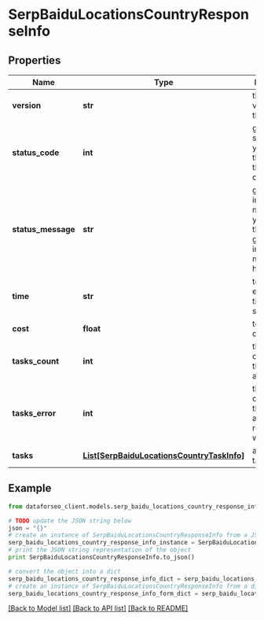 # SerpBaiduLocationsCountryResponseInfo


## Properties

Name | Type | Description | Notes
------------ | ------------- | ------------- | -------------
**version** | **str** | the current version of the API | [optional] 
**status_code** | **int** | general status code you can find the full list of the response codes here | [optional] 
**status_message** | **str** | general informational message you can find the full list of general informational messages here | [optional] 
**time** | **str** | total execution time, seconds | [optional] 
**cost** | **float** | total tasks cost, USD | [optional] 
**tasks_count** | **int** | the number of tasks in the tasks array | [optional] 
**tasks_error** | **int** | the number of tasks in the tasks array returned with an error | [optional] 
**tasks** | [**List[SerpBaiduLocationsCountryTaskInfo]**](SerpBaiduLocationsCountryTaskInfo.md) | array of tasks | [optional] 

## Example

```python
from dataforseo_client.models.serp_baidu_locations_country_response_info import SerpBaiduLocationsCountryResponseInfo

# TODO update the JSON string below
json = "{}"
# create an instance of SerpBaiduLocationsCountryResponseInfo from a JSON string
serp_baidu_locations_country_response_info_instance = SerpBaiduLocationsCountryResponseInfo.from_json(json)
# print the JSON string representation of the object
print SerpBaiduLocationsCountryResponseInfo.to_json()

# convert the object into a dict
serp_baidu_locations_country_response_info_dict = serp_baidu_locations_country_response_info_instance.to_dict()
# create an instance of SerpBaiduLocationsCountryResponseInfo from a dict
serp_baidu_locations_country_response_info_form_dict = serp_baidu_locations_country_response_info.from_dict(serp_baidu_locations_country_response_info_dict)
```
[[Back to Model list]](../README.md#documentation-for-models) [[Back to API list]](../README.md#documentation-for-api-endpoints) [[Back to README]](../README.md)


